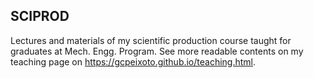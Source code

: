## SCIPROD

Lectures and materials of my scientific production course taught for graduates at Mech. Engg. Program. See more readable contents on my teaching page on https://gcpeixoto.github.io/teaching.html.

